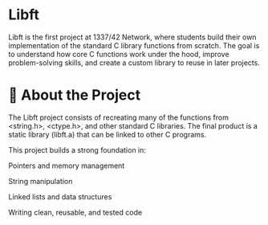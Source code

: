 # Libft

Libft is the first project at 1337/42 Network, where students build their own implementation of the standard C library functions from scratch.
The goal is to understand how core C functions work under the hood, improve problem-solving skills, and create a custom library to reuse in later projects.


# 📌 About the Project

The Libft project consists of recreating many of the functions from <string.h>, <ctype.h>, and other standard C libraries.
The final product is a static library (libft.a) that can be linked to other C programs.

This project builds a strong foundation in:

Pointers and memory management

String manipulation

Linked lists and data structures

Writing clean, reusable, and tested code